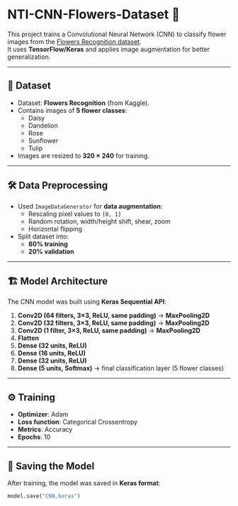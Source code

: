 # NTI-CNN-Flowers-Dataset 🌸

This project trains a Convolutional Neural Network (CNN) to classify flower images from the [Flowers Recognition dataset](https://www.kaggle.com/datasets/alxmamaev/flowers-recognition).  
It uses **TensorFlow/Keras** and applies image augmentation for better generalization.

---

## 📂 Dataset
- Dataset: **Flowers Recognition** (from Kaggle).
- Contains images of **5 flower classes**:
  - Daisy
  - Dandelion
  - Rose
  - Sunflower
  - Tulip
- Images are resized to **320 × 240** for training.

---

## 🛠️ Data Preprocessing
- Used `ImageDataGenerator` for **data augmentation**:
  - Rescaling pixel values to `[0, 1]`
  - Random rotation, width/height shift, shear, zoom
  - Horizontal flipping
- Split dataset into:
  - **80% training**
  - **20% validation**

---

## 🏗️ Model Architecture
The CNN model was built using **Keras Sequential API**:

1. **Conv2D (64 filters, 3×3, ReLU, same padding)** → **MaxPooling2D**
2. **Conv2D (32 filters, 3×3, ReLU, same padding)** → **MaxPooling2D**
3. **Conv2D (1 filter, 3×3, ReLU, same padding)** → **MaxPooling2D**
4. **Flatten**
5. **Dense (32 units, ReLU)**
6. **Dense (16 units, ReLU)**
7. **Dense (32 units, ReLU)**
8. **Dense (5 units, Softmax)** → final classification layer (5 flower classes)

---

## ⚙️ Training
- **Optimizer**: Adam  
- **Loss function**: Categorical Crossentropy  
- **Metrics**: Accuracy  
- **Epochs**: 10  

---

## 💾 Saving the Model
After training, the model was saved in **Keras format**:

```python
model.save("CNN.keras")
